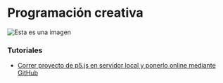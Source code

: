 # Programación creativa 

![Esta es una imagen](https://github.com/jaimander/nd-programacioncreativa/blob/main/docs/portada-gh.png)


### Tutoriales
- [Correr proyecto de p5.js en servidor local y ponerlo online mediante GitHub](https://github.com/jaimander/nd-programacioncreativa/wiki/p5.js-en-servidor-local-y-ponerlo-en-l%C3%ADnea-usando-GitHub)

